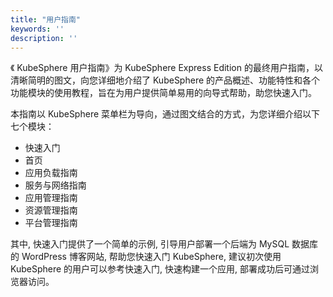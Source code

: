 ```yaml
---
title: "用户指南"
keywords: ''
description: ''
---
```





《 KubeSphere 用户指南》为 KubeSphere Express Edition 的最终用户指南，以清晰简明的图文，向您详细地介绍了 KubeSphere 的产品概述、功能特性和各个功能模块的使用教程，旨在为用户提供简单易用的向导式帮助，助您快速入门。


本指南以 KubeSphere 菜单栏为导向，通过图文结合的方式，为您详细介绍以下七个模块：

- 快速入门
- 首页
- 应用负载指南
- 服务与网络指南
- 应用管理指南
- 资源管理指南
- 平台管理指南


其中, 快速入门提供了一个简单的示例, 引导用户部署一个后端为 MySQL 数据库的 WordPress 博客网站, 帮助您快速入门 KubeSphere, 建议初次使用 KubeSphere 的用户可以参考快速入门, 快速构建一个应用, 部署成功后可通过浏览器访问。
